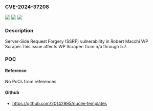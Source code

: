 ### [CVE-2024-37208](https://cve.mitre.org/cgi-bin/cvename.cgi?name=CVE-2024-37208)
![](https://img.shields.io/static/v1?label=Product&message=WP%20Scraper&color=blue)
![](https://img.shields.io/static/v1?label=Version&message=n%2Fa&color=blue)
![](https://img.shields.io/static/v1?label=Vulnerability&message=CWE-918%20Server-Side%20Request%20Forgery%20(SSRF)&color=brighgreen)

### Description

Server-Side Request Forgery (SSRF) vulnerability in Robert Macchi WP Scraper.This issue affects WP Scraper: from n/a through 5.7.

### POC

#### Reference
No PoCs from references.

#### Github
- https://github.com/20142995/nuclei-templates

